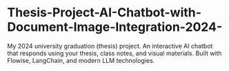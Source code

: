 # Thesis-Project-AI-Chatbot-with-Document-Image-Integration-2024-
My 2024 university graduation (thesis) project. An interactive AI chatbot that responds using your thesis, class notes, and visual materials. Built with Flowise, LangChain, and modern LLM technologies.
